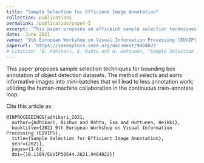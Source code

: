 ```yaml
---
title: "Sample Selection for Efficient Image Annotation"
collection: publications
permalink: /publication/paper-3
excerpt: 'This paper proposes an efficeint sample selection techniques for the image annotation.'
date:  June 2021
venue: '9th European Workshop on Visual Information Processing (EUVIP)'
paperurl: 'https://ieeexplore.ieee.org/document/9484022'
# citation: 'B. Adhikari, E. Rahtu and H. Huttunen, "Sample Selection for Efficient Image Annotation", 2021 9th European Workshop on Visual Information Processing (EUVIP), 2021, doi: 10.1109/EUVIP50544.2021.9484022.'
---
```

This paper proposes sample selection techniques for bounding box annotation of object detection datasets. The method selects and sorts informative images into mini-batches that will lead to less annotation work; utilizing the human-machine collaboration in the continuous train-annotate loop. 

<!-- Download arXiv version of the paper from [here](https://arxiv.org/abs/2105.04678) -->

Cite this article as:

```
@INPROCEEDINGS{adhikari_2021,  
  author={Adhikari, Bishwo and Rahtu, Esa and Huttunen, Heikki},  
  booktitle={2021 9th European Workshop on Visual Information Processing (EUVIP)},   
  title={Sample Selection for Efficient Image Annotation},   
  year={2021}, 
  pages={1-6},  
  doi={10.1109/EUVIP50544.2021.9484022}}
```

